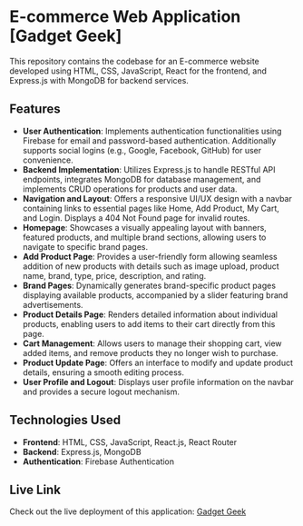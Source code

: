 # E-commerce Web Application [Gadget Geek]

This repository contains the codebase for an E-commerce website developed using HTML, CSS, JavaScript, React for the frontend, and Express.js with MongoDB for backend services.

## Features

- **User Authentication**: Implements authentication functionalities using Firebase for email and password-based authentication. Additionally supports social logins (e.g., Google, Facebook, GitHub) for user convenience.
- **Backend Implementation**: Utilizes Express.js to handle RESTful API endpoints, integrates MongoDB for database management, and implements CRUD operations for products and user data.
- **Navigation and Layout**: Offers a responsive UI/UX design with a navbar containing links to essential pages like Home, Add Product, My Cart, and Login. Displays a 404 Not Found page for invalid routes.
- **Homepage**: Showcases a visually appealing layout with banners, featured products, and multiple brand sections, allowing users to navigate to specific brand pages.
- **Add Product Page**: Provides a user-friendly form allowing seamless addition of new products with details such as image upload, product name, brand, type, price, description, and rating.
- **Brand Pages**: Dynamically generates brand-specific product pages displaying available products, accompanied by a slider featuring brand advertisements.
- **Product Details Page**: Renders detailed information about individual products, enabling users to add items to their cart directly from this page.
- **Cart Management**: Allows users to manage their shopping cart, view added items, and remove products they no longer wish to purchase.
- **Product Update Page**: Offers an interface to modify and update product details, ensuring a smooth editing process.
- **User Profile and Logout**: Displays user profile information on the navbar and provides a secure logout mechanism.

## Technologies Used

- **Frontend**: HTML, CSS, JavaScript, React.js, React Router
- **Backend**: Express.js, MongoDB
- **Authentication**: Firebase Authentication

## Live Link

Check out the live deployment of this application: [Gadget Geek](https://gadget-geek.web.app)


    

